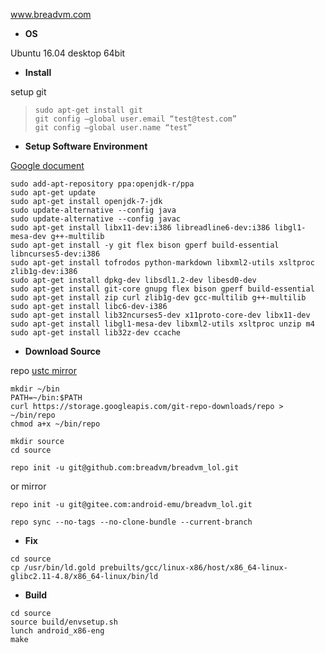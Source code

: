 www.breadvm.com

- **OS**

Ubuntu 16.04 desktop 64bit

- **Install**

setup git

> ```shell
> sudo apt-get install git 
> git config –global user.email “test@test.com” 
> git config –global user.name “test”
> ```

- **Setup Software Environment**

[Google document](https://source.android.com/source/initializing.html)

```
sudo add-apt-repository ppa:openjdk-r/ppa 
sudo apt-get update
sudo apt-get install openjdk-7-jdk 
sudo update-alternative --config java
sudo update-alternative --config javac
sudo apt-get install libx11-dev:i386 libreadline6-dev:i386 libgl1-mesa-dev g++-multilib 
sudo apt-get install -y git flex bison gperf build-essential libncurses5-dev:i386 
sudo apt-get install tofrodos python-markdown libxml2-utils xsltproc zlib1g-dev:i386 
sudo apt-get install dpkg-dev libsdl1.2-dev libesd0-dev
sudo apt-get install git-core gnupg flex bison gperf build-essential  
sudo apt-get install zip curl zlib1g-dev gcc-multilib g++-multilib 
sudo apt-get install libc6-dev-i386 
sudo apt-get install lib32ncurses5-dev x11proto-core-dev libx11-dev 
sudo apt-get install libgl1-mesa-dev libxml2-utils xsltproc unzip m4
sudo apt-get install lib32z-dev ccache
```


- **Download Source**

repo       [ustc mirror](https://lug.ustc.edu.cn/wiki/mirrors/help/aosp)

 ```shell
mkdir ~/bin
PATH=~/bin:$PATH
curl https://storage.googleapis.com/git-repo-downloads/repo > ~/bin/repo
chmod a+x ~/bin/repo
 ```
```
mkdir source
cd source
```

```
repo init -u git@github.com:breadvm/breadvm_lol.git
```

or mirror

```
repo init -u git@gitee.com:android-emu/breadvm_lol.git
```
```
repo sync --no-tags --no-clone-bundle --current-branch
```

- **Fix**

```shell
cd source
cp /usr/bin/ld.gold prebuilts/gcc/linux-x86/host/x86_64-linux-glibc2.11-4.8/x86_64-linux/bin/ld
```

- **Build**

```shell
cd source
source build/envsetup.sh
lunch android_x86-eng
make
```






